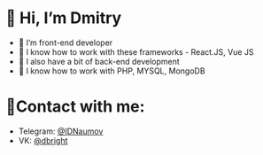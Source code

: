# 👋 Hi, I’m Dmitry
- 👀 I’m front-end developer
- 🌱 I know how to work with these frameworks - React.JS, Vue JS
- 💞️ I also have a bit of back-end development
- 🌱 I know how to work with PHP, MYSQL, MongoDB

#  :iphone:Contact with me:
- Telegram: [@IDNaumov](https://t.me/IDNaumov)
- VK: [@dbright](https://vk.com/dbright)

<!---
idnaumov/idnaumov is a ✨ special ✨ repository because its `README.md` (this file) appears on your GitHub profile.
You can click the Preview link to take a look at your changes.
--->
